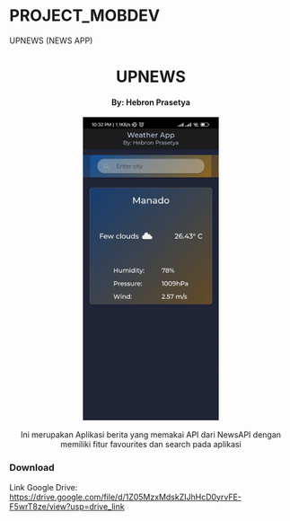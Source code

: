 # PROJECT_MOBDEV
UPNEWS (NEWS APP)
<h1 align="center"> UPNEWS </h1>
<h4 align="center"> By: Hebron Prasetya </h4>
<p align="center"><img src="https://github.com/123spontanuhuy/Weather_App-Hebron_Prasetya-IONIC/blob/master/src/assets/weather.gif" height="540"/></p>

<p align="center">Ini merupakan Aplikasi berita yang memakai API dari NewsAPI dengan memiliki fitur favourites dan search pada aplikasi</p>

### Download
Link Google Drive: https://drive.google.com/file/d/1Z05MzxMdskZIJhHcD0yrvFE-F5wrT8ze/view?usp=drive_link
